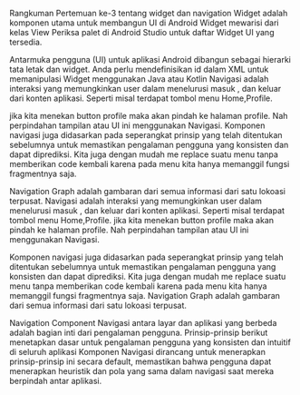 Rangkuman Pertemuan ke-3 tentang widget dan navigation Widget adalah komponen utama untuk membangun UI di Android Widget mewarisi dari kelas View Periksa palet di Android Studio untuk daftar Widget UI yang tersedia.


Antarmuka pengguna (UI) untuk aplikasi Android dibangun sebagai hierarki tata letak dan widget.  Anda perlu mendefinisikan id dalam XML untuk memanipulasi Widget menggunakan Java atau Kotlin Navigasi adalah interaksi yang memungkinkan user dalam menelurusi masuk , dan keluar dari konten aplikasi.  Seperti misal terdapat tombol menu Home,Profile. 

jika kita menekan button profile maka akan pindah ke halaman profile.  Nah perpindahan tampilan atau UI ini menggunakan Navigasi.  Komponen navigasi juga didasarkan pada seperangkat prinsip yang telah ditentukan sebelumnya untuk memastikan pengalaman pengguna yang konsisten dan dapat diprediksi.  Kita juga dengan mudah me replace suatu menu tanpa memberikan code kembali karena pada menu kita hanya memanggil fungsi fragmentnya saja.

Navigation Graph adalah gambaran dari semua informasi dari satu lokoasi terpusat.  Navigasi adalah interaksi yang memungkinkan user dalam menelurusi masuk , dan keluar dari konten aplikasi.  Seperti misal terdapat tombol menu Home,Profile.  jika kita menekan button profile maka akan pindah ke halaman profile.  Nah perpindahan tampilan atau UI ini menggunakan Navigasi.

Komponen navigasi juga didasarkan pada seperangkat prinsip yang telah ditentukan sebelumnya untuk memastikan pengalaman pengguna yang konsisten dan dapat diprediksi.  Kita juga dengan mudah me replace suatu menu tanpa memberikan code kembali karena pada menu kita hanya memanggil fungsi fragmentnya saja.  Navigation Graph adalah gambaran dari semua informasi dari satu lokoasi terpusat. 


Navigation Component Navigasi antara layar dan aplikasi yang berbeda adalah bagian inti dari pengalaman pengguna. Prinsip-prinsip berikut menetapkan dasar untuk pengalaman pengguna yang konsisten dan intuitif di seluruh aplikasi Komponen Navigasi dirancang untuk menerapkan prinsip-prinsip ini secara default, memastikan bahwa pengguna dapat menerapkan heuristik dan pola yang sama dalam navigasi saat mereka berpindah antar aplikasi.
